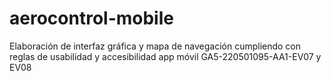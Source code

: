 # aerocontrol-mobile
Elaboración de interfaz gráfica y mapa de navegación cumpliendo con reglas de usabilidad y accesibilidad app móvil GA5-220501095-AA1-EV07 y EV08
